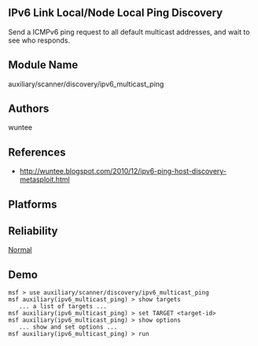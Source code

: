 ## IPv6 Link Local/Node Local Ping Discovery

Send a ICMPv6 ping request to all default multicast 
addresses, and wait to see who responds.


## Module Name
auxiliary/scanner/discovery/ipv6_multicast_ping

## Authors
wuntee


## References
* http://wuntee.blogspot.com/2010/12/ipv6-ping-host-discovery-metasploit.html




## Platforms


## Reliability
[Normal](https://github.com/rapid7/metasploit-framework/wiki/Exploit-Ranking)

## Demo

```
msf > use auxiliary/scanner/discovery/ipv6_multicast_ping
msf auxiliary(ipv6_multicast_ping) > show targets
   ... a list of targets ...
msf auxiliary(ipv6_multicast_ping) > set TARGET <target-id>
msf auxiliary(ipv6_multicast_ping) > show options
   ... show and set options ...
msf auxiliary(ipv6_multicast_ping) > run
```
    
    